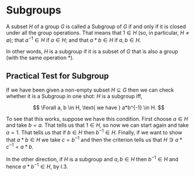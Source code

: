 # Subgroups

A subset $H$ of a group $G$ is called a Subgroup of $G$ if and only if it is closed under all the group operations. That means that $1\in H$ (so, in particular, $H \neq \emptyset$); that $a^{-1}\in H$ if $a\in H$; and that $a*b\in H$ if $a,\,b\in H$.

In other words, $H$ is a subgroup if it is a subset of $G$ that is also a group (with the same operation $*$).

## Practical Test for Subgroup

If we have been given a non-empty subset $H \subseteq G$ then we can check whether it is a Subgroup in one shot: $H$ is a subgroup iff,

$$
\Forall a, b \in H,
\text{ we have } a*b^{-1} \in H.
$$

To see that this works, suppose we have this condition. First choose $a \in H$ and take $b = a$. That tells us that $1 \in H$, so now we can start again and take $a=1$. That tells us that if $b\in H$ then $b^{-1}\in H$. Finally, if we want to show that $a*b\in H$ we take $c=b^{-1}$ and then the criterion tells us that $H\ni a*c^{-1}=a*b$.

In the other direction, if $H$ is a subgroup and $a,\,b\in H$ then $b^{-1}\in H$ and hence $a*b^{-1}\in H$, by I.3.
